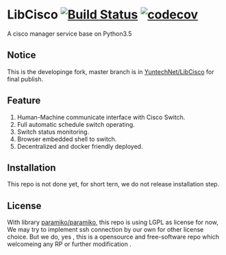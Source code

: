 # LibCisco [![Build Status](https://travis-ci.org/jackey8616/LibCisco.svg?branch=master)](https://travis-ci.org/jackey8616/LibCisco) [![codecov](https://codecov.io/gh/jackey8616/LibCisco/branch/master/graph/badge.svg)](https://codecov.io/gh/jackey8616/LibCisco)
A cisco manager service base on Python3.5

## Notice
This is the developinge fork, master branch is in [YuntechNet/LibCisco](https://github.com/YuntechNet/LibCisco) for final publish.

## Feature

  1. Human-Machine communicate interface with Cisco Switch.
  2. Full automatic schedule switch operating.
  3. Switch status monitoring.
  4. Browser embedded shell to switch.
  5. Decentralized and docker friendly deployed.

## Installation
This repo is not done yet, for short tern, we do not release installation step.

## License
With library [paramiko/paramiko](https://github.com/paramiko/paramiko), this repo is using LGPL as license for now,
We may try to implement ssh connection by our own for other license choice.
But we do, yes , this is a opensource and free-software repo which welcomeing any RP or further modification .
